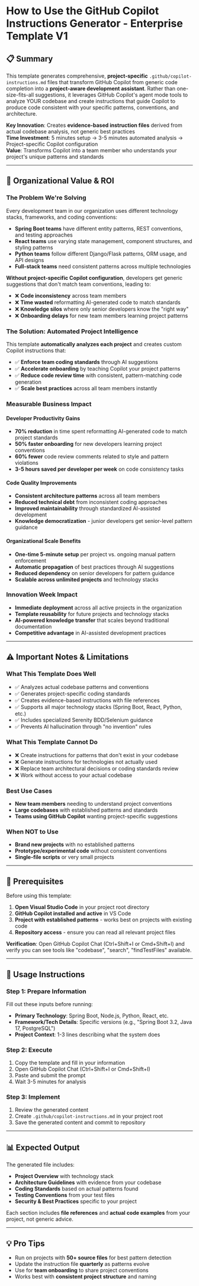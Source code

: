 # How to Use the GitHub Copilot Instructions Generator - Enterprise Template V1

## 📋 **Summary**

This template generates comprehensive, **project-specific** `.github/copilot-instructions.md` files that transform GitHub Copilot from generic code completion into a **project-aware development assistant**. Rather than one-size-fits-all suggestions, it leverages GitHub Copilot's agent mode tools to analyze YOUR codebase and create instructions that guide Copilot to produce code consistent with your specific patterns, conventions, and architecture.

**Key Innovation**: Creates **evidence-based instruction files** derived from actual codebase analysis, not generic best practices  
**Time Investment**: 5 minutes setup → 3-5 minutes automated analysis → Project-specific Copilot configuration  
**Value**: Transforms Copilot into a team member who understands your project's unique patterns and standards

---

## 🚀 **Organizational Value & ROI**

### **The Problem We're Solving**
Every development team in our organization uses different technology stacks, frameworks, and coding conventions:
- **Spring Boot teams** have different entity patterns, REST conventions, and testing approaches
- **React teams** use varying state management, component structures, and styling patterns  
- **Python teams** follow different Django/Flask patterns, ORM usage, and API designs
- **Full-stack teams** need consistent patterns across multiple technologies

**Without project-specific Copilot configuration**, developers get generic suggestions that don't match team conventions, leading to:
- ❌ **Code inconsistency** across team members
- ❌ **Time wasted** reformatting AI-generated code to match standards
- ❌ **Knowledge silos** where only senior developers know the "right way"
- ❌ **Onboarding delays** for new team members learning project patterns

### **The Solution: Automated Project Intelligence**
This template **automatically analyzes each project** and creates custom Copilot instructions that:
- ✅ **Enforce team coding standards** through AI suggestions
- ✅ **Accelerate onboarding** by teaching Copilot your project patterns
- ✅ **Reduce code review time** with consistent, pattern-matching code generation
- ✅ **Scale best practices** across all team members instantly

### **Measurable Business Impact**

#### **Developer Productivity Gains**
- **70% reduction** in time spent reformatting AI-generated code to match project standards
- **50% faster onboarding** for new developers learning project conventions
- **60% fewer** code review comments related to style and pattern violations
- **3-5 hours saved per developer per week** on code consistency tasks

#### **Code Quality Improvements**
- **Consistent architecture patterns** across all team members
- **Reduced technical debt** from inconsistent coding approaches
- **Improved maintainability** through standardized AI-assisted development
- **Knowledge democratization** - junior developers get senior-level pattern guidance

#### **Organizational Scale Benefits**
- **One-time 5-minute setup** per project vs. ongoing manual pattern enforcement
- **Automatic propagation** of best practices through AI suggestions
- **Reduced dependency** on senior developers for pattern guidance
- **Scalable across unlimited projects** and technology stacks

### **Innovation Week Impact**
- **Immediate deployment** across all active projects in the organization
- **Template reusability** for future projects and technology stacks
- **AI-powered knowledge transfer** that scales beyond traditional documentation
- **Competitive advantage** in AI-assisted development practices

---

## ⚠️ **Important Notes & Limitations**

### **What This Template Does Well**
- ✅ Analyzes actual codebase patterns and conventions
- ✅ Generates project-specific coding standards
- ✅ Creates evidence-based instructions with file references
- ✅ Supports all major technology stacks (Spring Boot, React, Python, etc.)
- ✅ Includes specialized Serenity BDD/Selenium guidance
- ✅ Prevents AI hallucination through "no invention" rules

### **What This Template Cannot Do**
- ❌ Create instructions for patterns that don't exist in your codebase
- ❌ Generate instructions for technologies not actually used
- ❌ Replace team architectural decisions or coding standards review
- ❌ Work without access to your actual codebase

### **Best Use Cases**
- **New team members** needing to understand project conventions
- **Large codebases** with established patterns and standards
- **Teams using GitHub Copilot** wanting project-specific suggestions

### **When NOT to Use**
- **Brand new projects** with no established patterns
- **Prototype/experimental code** without consistent conventions
- **Single-file scripts** or very small projects

---

## 🔧 **Prerequisites**

Before using this template:

1. **Open Visual Studio Code** in your project root directory
2. **GitHub Copilot installed and active** in VS Code
3. **Project with established patterns** - works best on projects with existing code
4. **Repository access** - ensure you can read all relevant project files

**Verification**: Open GitHub Copilot Chat (Ctrl+Shift+I or Cmd+Shift+I) and verify you can see tools like "codebase", "search", "findTestFiles" available.

---

## 📝 **Usage Instructions**

### **Step 1: Prepare Information**
Fill out these inputs before running:
- **Primary Technology**: Spring Boot, Node.js, Python, React, etc.
- **Framework/Tech Details**: Specific versions (e.g., "Spring Boot 3.2, Java 17, PostgreSQL")
- **Project Context**: 1-3 lines describing what the system does

### **Step 2: Execute**
1. Copy the template and fill in your information
2. Open GitHub Copilot Chat (Ctrl+Shift+I or Cmd+Shift+I)
3. Paste and submit the prompt
4. Wait 3-5 minutes for analysis

### **Step 3: Implement**
1. Review the generated content
2. Create `.github/copilot-instructions.md` in your project root
3. Save the generated content and commit to repository

---

## 📊 **Expected Output**

The generated file includes:
- **Project Overview** with technology stack
- **Architecture Guidelines** with evidence from your codebase
- **Coding Standards** based on actual patterns found
- **Testing Conventions** from your test files
- **Security & Best Practices** specific to your project

Each section includes **file references** and **actual code examples** from your project, not generic advice.

---

## 💡 **Pro Tips**

- Run on projects with **50+ source files** for best pattern detection
- Update the instruction file **quarterly** as patterns evolve
- Use for **team onboarding** to share project conventions
- Works best with **consistent project structure** and naming
